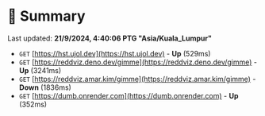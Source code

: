 # 📖 Summary
Last updated: **21/9/2024, 4:40:06 PTG "Asia/Kuala_Lumpur"**

- `GET` [https://hst.ujol.dev](https://hst.ujol.dev) - **Up** (529ms)
- `GET` [https://reddviz.deno.dev/gimme](https://reddviz.deno.dev/gimme) - **Up** (3241ms)
- `GET` [https://reddviz.amar.kim/gimme](https://reddviz.amar.kim/gimme) - **Down** (1836ms)
- `GET` [https://dumb.onrender.com](https://dumb.onrender.com) - **Up** (352ms)
